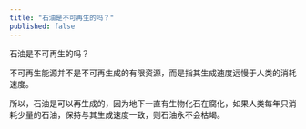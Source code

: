 ```yaml
---
title: "石油是不可再生的吗？"
published: false
---
```

石油是不可再生的吗？

不可再生能源并不是不可再生成的有限资源，而是指其生成速度远慢于人类的消耗速度。

所以，石油是可以再生成的，因为地下一直有生物化石在腐化，如果人类每年只消耗少量的石油，保持与其生成速度一致，则石油永不会枯竭。